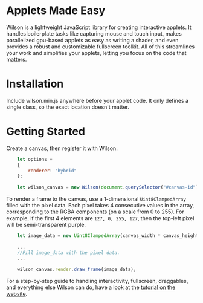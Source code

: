 # Applets Made Easy

Wilson is a lightweight JavaScript library for creating interactive applets. It handles boilerplate tasks like capturing mouse and touch input, makes parallelized gpu-based applets as easy as writing a shader, and even provides a robust and customizable fullscreen toolkit. All of this streamlines your work and simplifies your applets, letting you focus on the code that matters.



# Installation

Include wilson.min.js anywhere before your applet code. It only defines a single class, so the exact location doesn't matter.



# Getting Started

Create a canvas, then register it with Wilson:

```js
    let options =
    {
        renderer: "hybrid"
    };
    
    let wilson_canvas = new Wilson(document.querySelector("#canvas-id"), options);
```

To render a frame to the canvas, use a 1-dimensional `Uint8ClampedArray` filled with the pixel data. Each pixel takes 4 consecutive values in the array, corresponding to the RGBA components (on a scale from 0 to 255). For example, if the first 4 elements are `127, 0, 255, 127`, then the top-left pixel will be semi-transparent purple.

```js
    let image_data = new Uint8ClampedArray(canvas_width * canvas_height * 4);
    
    ...
    //Fill image_data with the pixel data. 
    ...
    
    wilson_canvas.render.draw_frame(image_data);
```

For a step-by-step guide to handling interactivity, fullscreen, draggables, and everything else Wilson can do, have a look at the [tutorial on the website]().
